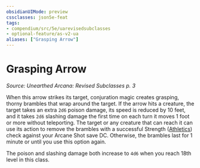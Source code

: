 ```yaml
---
obsidianUIMode: preview
cssclasses: json5e-feat
tags:
- compendium/src/5e/uarevisedsubclasses
- optional-feature/as-v2-ua
aliases: ["Grasping Arrow"]
---
```

# Grasping Arrow
*Source: Unearthed Arcana: Revised Subclasses p. 3*  

When this arrow strikes its target, conjuration magic creates grasping, thorny brambles that wrap around the target. If the arrow hits a creature, the target takes an extra `2d6` poison damage, its speed is reduced by 10 feet, and it takes `2d6` slashing damage the first time on each turn it moves 1 foot or more without teleporting. The target or any creature that can reach it can use its action to remove the brambles with a successful Strength ([Athletics](/Systems/5e/rules/skills.md#Athletics)) check against your Arcane Shot save DC. Otherwise, the brambles last for 1 minute or until you use this option again.

The poison and slashing damage both increase to `4d6` when you reach 18th level in this class.